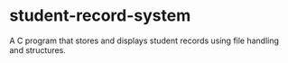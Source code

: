 # student-record-system
A C program that stores and displays student records using file handling and structures.
